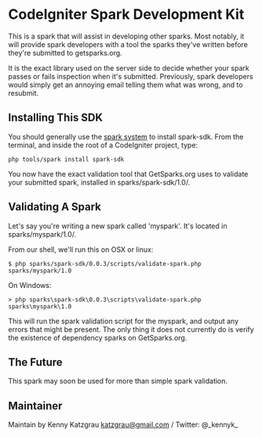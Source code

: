 # CodeIgniter Spark Development Kit

This is a spark that will assist in developing other sparks. Most notably, it will
provide spark developers with a tool the sparks they've written before they're
submitted to getsparks.org.

It is the exact library used on the server side to decide whether your spark
passes or fails inspection when it's submitted. Previously, spark developers
would simply get an annoying email telling them what was wrong, and to resubmit.

## Installing This SDK

You should generally use the [spark system](http://getsparks.org/get-sparks)
to install spark-sdk. From the terminal, and inside the root of a CodeIgniter
project, type:

`php tools/spark install spark-sdk`

You now have the exact validation tool that GetSparks.org uses to validate your
submitted spark, installed in sparks/spark-sdk/1.0/.

## Validating A Spark

Let's say you're writing a new spark called 'myspark'. It's located in
sparks/myspark/1.0/.

From our shell, we'll run this on OSX or linux:

`$ php sparks/spark-sdk/0.0.3/scripts/validate-spark.php sparks/myspark/1.0`

On Windows:

`> php sparks\spark-sdk\0.0.3\scripts\validate-spark.php sparks\myspark\1.0`

This will run the spark validation script for the myspark, and output any errors that might be present. The only thing it does not currently do is verify the existence of dependency sparks on GetSparks.org.

## The Future

This spark may soon be used for more than simple spark validation.

## Maintainer

Maintain by Kenny Katzgrau <katzgrau@gmail.com> / Twitter: @\_kennyk\_